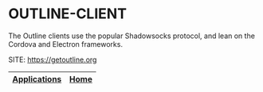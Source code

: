 # OUTLINE-CLIENT

 The Outline clients use the popular Shadowsocks protocol, and lean on the  Cordova and Electron frameworks.

 SITE: https://getoutline.org

 | [Applications](https://portable-linux-apps.github.io/apps.html) | [Home](https://portable-linux-apps.github.io)
 | --- | --- |
